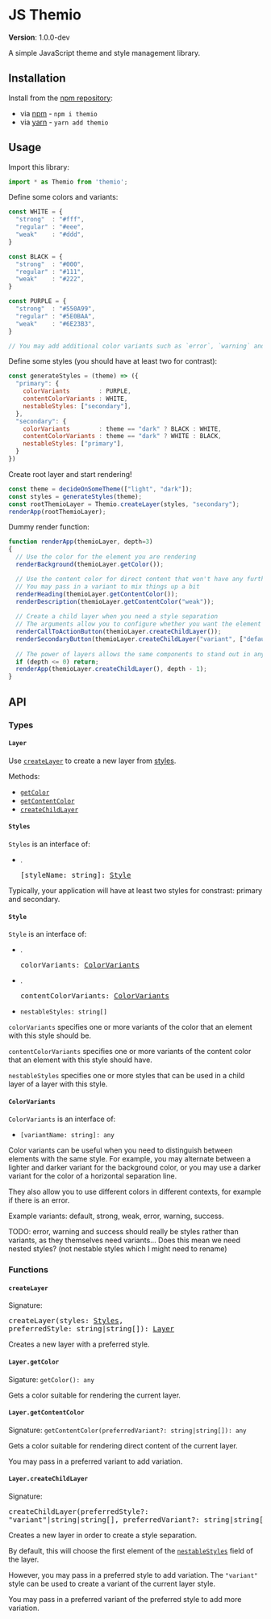 # JS Themio

**Version**: 1.0.0-dev

A simple JavaScript theme and style management library.

## Installation

Install from the [npm repository](https://www.npmjs.com/):

 - via [npm](https://docs.npmjs.com/cli/npm) -  `npm i themio`
 - via [yarn](https://yarnpkg.com/) - `yarn add themio`

## Usage

Import this library:

```js
import * as Themio from 'themio';
```

Define some colors and variants:

```js
const WHITE = {
  "strong"  : "#fff",
  "regular" : "#eee",
  "weak"    : "#ddd",
}

const BLACK = {
  "strong"  : "#000",
  "regular" : "#111",
  "weak"    : "#222",
}

const PURPLE = {
  "strong"  : "#550A99",
  "regular" : "#5E0BAA",
  "weak"    : "#6E23B3",
}

// You may add additional color variants such as `error`, `warning` and `success`
```

Define some styles (you should have at least two for contrast):

```js
const generateStyles = (theme) => ({
  "primary": {
    colorVariants        : PURPLE,
    contentColorVariants : WHITE,
    nestableStyles: ["secondary"],
  },
  "secondary": {
    colorVariants        : theme == "dark" ? BLACK : WHITE,
    contentColorVariants : theme == "dark" ? WHITE : BLACK,
    nestableStyles: ["primary"],
  }
})
```

Create root layer and start rendering!

```js
const theme = decideOnSomeTheme(["light", "dark"]);
const styles = generateStyles(theme);
const rootThemioLayer = Themio.createLayer(styles, "secondary");
renderApp(rootThemioLayer);
```

Dummy render function:

```js
function renderApp(themioLayer, depth=3)
{
  // Use the color for the element you are rendering
  renderBackground(themioLayer.getColor());

  // Use the content color for direct content that won't have any further layers
  // You may pass in a variant to mix things up a bit
  renderHeading(themioLayer.getContentColor());
  renderDescription(themioLayer.getContentColor("weak"));
  
  // Create a child layer when you need a style separation
  // The arguments allow you to configure whether you want the element to stand out or not
  renderCallToActionButton(themioLayer.createChildLayer());
  renderSecondaryButton(themioLayer.createChildLayer("variant", ["default", "strong"]));
  
  // The power of layers allows the same components to stand out in any context
  if (depth <= 0) return;
  renderApp(themioLayer.createChildLayer(), depth - 1);
}
```

## API

### Types

#### `Layer`

Use [`createLayer`](#createlayer) to create a new layer from [styles](#styles).

Methods:

 - [`getColor`](#layergetcolor)
 - [`getContentColor`](#layergetcontentcolor)
 - [`createChildLayer`](#layercreatechildlayer)
 
#### `Styles`

`Styles` is an interface of:

 - . <pre>[styleName: string]: [Style](#style)</pre>

Typically, your application will have at least two styles for constrast: primary and secondary.

#### `Style`

`Style` is an interface of:

 - . <pre>colorVariants: [ColorVariants](#colorvariants)</pre>
 - . <pre>contentColorVariants: [ColorVariants](#colorvariants)</pre>
 - `nestableStyles: string[]`
 
`colorVariants` specifies one or more variants of the color that an element with this style should be.

`contentColorVariants` specifies one or more variants of the content color that an element with this style should have.

`nestableStyles` specifies one or more styles that can be used in a child layer of a layer with this style.

#### `ColorVariants`

`ColorVariants` is an interface of:

 - `[variantName: string]: any`
 
Color variants can be useful when you need to distinguish between elements with the same style. For example, you may alternate between a lighter and darker variant for the background color, or you may use a darker variant for the color of a horizontal separation line.

They also allow you to use different colors in different contexts, for example if there is an error.

Example variants: default, strong, weak, error, warning, success.

TODO: error, warning and success should really be styles rather than variants, as they themselves need variants... Does this mean we need nested styles? (not nestable styles which I might need to rename)

### Functions

#### `createLayer`

Signature: <pre>createLayer(styles: [Styles](#styles), preferredStyle: string|string[]): [Layer](#layer)</pre>

Creates a new layer with a preferred style.

#### `Layer.getColor`

Sigature: `getColor(): any`

Gets a color suitable for rendering the current layer.

#### `Layer.getContentColor`

Signature: `getContentColor(preferredVariant?: string|string[]): any`

Gets a color suitable for rendering direct content of the current layer.

You may pass in a preferred variant to add variation.

#### `Layer.createChildLayer`

Signature: <pre>createChildLayer(preferredStyle?: "variant"|string|string[], preferredVariant?: string|string[]): [Layer](#layer)</pre>

Creates a new layer in order to create a style separation.

By default, this will choose the first element of the [`nestableStyles`](#style) field of the layer.

However, you may pass in a preferred style to add variation. The `"variant"` style can be used to create a variant of the current layer style.

You may pass in a preferred variant of the preferred style to add more variation.
